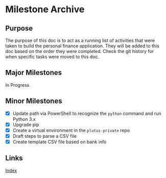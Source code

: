 # Milestone Archive

## Purpose

The purpose of this doc is to act as a running list of activities that were
taken to build the personal finance application. They will be added to this doc
based on the order they were completed. Check the git history for when specific
tasks were moved to this doc.

## Major Milestones

In Progress

## Minor Milestones

- [X] Update path via PowerShell to recognize the `python` command and run
  Python 3.x
- [X] Upgrade pip
- [X] Create a virtual environment in the `plutus-private` repo
- [X] Draft steps to parse a CSV file
- [X] Create template CSV file based on bank info

## Links

[Index](/README.md)
